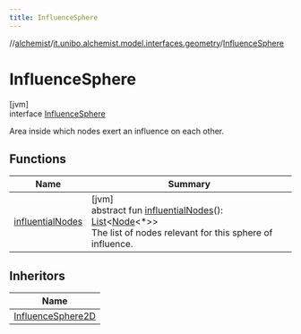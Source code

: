 ```yaml
---
title: InfluenceSphere
---
```

//[alchemist](../../../index.html)/[it.unibo.alchemist.model.interfaces.geometry](../index.html)/[InfluenceSphere](index.html)



# InfluenceSphere



[jvm]\
interface [InfluenceSphere](index.html)

Area inside which nodes exert an influence on each other.



## Functions


| Name | Summary |
|---|---|
| [influentialNodes](influential-nodes.html) | [jvm]<br>abstract fun [influentialNodes](influential-nodes.html)(): [List](https://kotlinlang.org/api/latest/jvm/stdlib/kotlin.collections/-list/index.html)<[Node](../../it.unibo.alchemist.model.interfaces/-node/index.html)<*>><br>The list of nodes relevant for this sphere of influence. |


## Inheritors


| Name |
|---|
| [InfluenceSphere2D](../../it.unibo.alchemist.model.implementations.geometry.euclidean2d/-influence-sphere2-d/index.html) |

